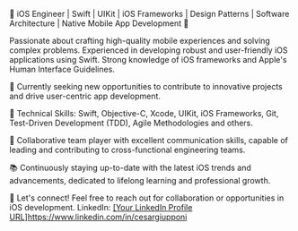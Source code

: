 🚀 iOS Engineer | Swift | UIKit | iOS Frameworks | Design Patterns | Software Architecture | Native Mobile App Development 📱

Passionate about crafting high-quality mobile experiences and solving complex problems. Experienced in developing robust and user-friendly iOS applications using Swift. Strong knowledge of iOS frameworks and Apple's Human Interface Guidelines.

💼 Currently seeking new opportunities to contribute to innovative projects and drive user-centric app development.

🔧 Technical Skills: Swift, Objective-C, Xcode, UIKit, iOS Frameworks, Git, Test-Driven Development (TDD), Agile Methodologies and others.

🌟 Collaborative team player with excellent communication skills, capable of leading and contributing to cross-functional engineering teams.

📚 Continuously staying up-to-date with the latest iOS trends and advancements, dedicated to lifelong learning and professional growth.

📩 Let's connect! Feel free to reach out for collaboration or opportunities in iOS development. LinkedIn: [[Your LinkedIn Profile URL]](https://www.linkedin.com/in/cesargiupponi/)https://www.linkedin.com/in/cesargiupponi
